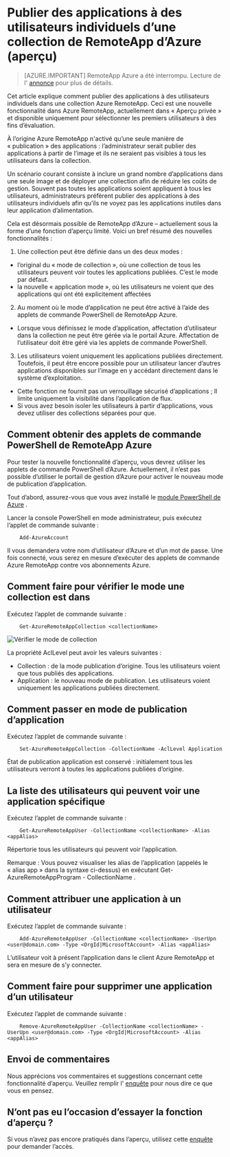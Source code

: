 <properties
   pageTitle="Publier des applications à des utilisateurs individuels d’une collection de RemoteApp d’Azure (aperçu) | Microsoft Azure"
   description="Découvrez comment publier des applications à des utilisateurs individuels, et non en fonction des groupes, dans Azure RemoteApp."
   services="remoteapp-preview"
   documentationCenter=""
   authors="piotrci"
   manager="mbaldwin"
   editor=""/>

<tags
   ms.service="remoteapp"
   ms.devlang="na"
   ms.topic="hero-article"
   ms.tgt_pltfrm="na"
   ms.workload="compute"
   ms.date="08/15/2016"
   ms.author="piotrci"/>

# <a name="publish-applications-to-individual-users-in-an-azure-remoteapp-collection-preview"></a>Publier des applications à des utilisateurs individuels d’une collection de RemoteApp d’Azure (aperçu)

> [AZURE.IMPORTANT]
> RemoteApp Azure a été interrompu. Lecture de l' [annonce](https://go.microsoft.com/fwlink/?linkid=821148) pour plus de détails.

Cet article explique comment publier des applications à des utilisateurs individuels dans une collection Azure RemoteApp. Ceci est une nouvelle fonctionnalité dans Azure RemoteApp, actuellement dans « Aperçu privée » et disponible uniquement pour sélectionner les premiers utilisateurs à des fins d’évaluation.

À l’origine Azure RemoteApp n'activé qu’une seule manière de « publication » des applications : l’administrateur serait publier des applications à partir de l’image et ils ne seraient pas visibles à tous les utilisateurs dans la collection.

Un scénario courant consiste à inclure un grand nombre d’applications dans une seule image et de déployer une collection afin de réduire les coûts de gestion. Souvent pas toutes les applications soient appliquent à tous les utilisateurs, administrateurs préfèrent publier des applications à des utilisateurs individuels afin qu’ils ne voyez pas les applications inutiles dans leur application d’alimentation.

Cela est désormais possible de RemoteApp d’Azure – actuellement sous la forme d’une fonction d’aperçu limité. Voici un bref résumé des nouvelles fonctionnalités :

1. Une collection peut être définie dans un des deux modes :
 
  - l’original du « mode de collection », où une collection de tous les utilisateurs peuvent voir toutes les applications publiées. C’est le mode par défaut.
  - la nouvelle « application mode », où les utilisateurs ne voient que des applications qui ont été explicitement affectées

2. Au moment où le mode d’application ne peut être activé à l’aide des applets de commande PowerShell de RemoteApp Azure.

  - Lorsque vous définissez le mode d’application, affectation d’utilisateur dans la collection ne peut être gérée via le portail Azure. Affectation de l’utilisateur doit être géré via les applets de commande PowerShell.

3. Les utilisateurs voient uniquement les applications publiées directement. Toutefois, il peut être encore possible pour un utilisateur lancer d’autres applications disponibles sur l’image en y accédant directement dans le système d’exploitation.
  - Cette fonction ne fournit pas un verrouillage sécurisé d’applications ; Il limite uniquement la visibilité dans l’application de flux.
  - Si vous avez besoin isoler les utilisateurs à partir d’applications, vous devez utiliser des collections séparées pour que.

## <a name="how-to-get-azure-remoteapp-powershell-cmdlets"></a>Comment obtenir des applets de commande PowerShell de RemoteApp Azure

Pour tester la nouvelle fonctionnalité d’aperçu, vous devrez utiliser les applets de commande PowerShell d’Azure. Actuellement, il n’est pas possible d’utiliser le portail de gestion d’Azure pour activer le nouveau mode de publication d’application.

Tout d’abord, assurez-vous que vous avez installé le [module PowerShell de Azure](../powershell-install-configure.md) .

Lancer la console PowerShell en mode administrateur, puis exécutez l’applet de commande suivante :

        Add-AzureAccount

Il vous demandera votre nom d’utilisateur d’Azure et d’un mot de passe. Une fois connecté, vous serez en mesure d’exécuter des applets de commande Azure RemoteApp contre vos abonnements Azure.

## <a name="how-to-check-which-mode-a-collection-is-in"></a>Comment faire pour vérifier le mode une collection est dans

Exécutez l’applet de commande suivante :

        Get-AzureRemoteAppCollection <collectionName>

![Vérifier le mode de collection](./media/remoteapp-perapp/araacllelvel.png)

La propriété AclLevel peut avoir les valeurs suivantes :

- Collection : de la mode publication d’origine. Tous les utilisateurs voient que tous publiés des applications.
- Application : le nouveau mode de publication. Les utilisateurs voient uniquement les applications publiées directement.

## <a name="how-to-switch-to-application-publishing-mode"></a>Comment passer en mode de publication d’application

Exécutez l’applet de commande suivante :

        Set-AzureRemoteAppCollection -CollectionName -AclLevel Application

État de publication application est conservé : initialement tous les utilisateurs verront à toutes les applications publiées d’origine.

## <a name="how-to-list-users-who-can-see-a-specific-application"></a>La liste des utilisateurs qui peuvent voir une application spécifique

Exécutez l’applet de commande suivante :

        Get-AzureRemoteAppUser -CollectionName <collectionName> -Alias <appAlias>

Répertorie tous les utilisateurs qui peuvent voir l’application.

Remarque : Vous pouvez visualiser les alias de l’application (appelés le « alias app » dans la syntaxe ci-dessus) en exécutant Get-AzureRemoteAppProgram - CollectionName <collectionName>.

## <a name="how-to-assign-an-application-to-a-user"></a>Comment attribuer une application à un utilisateur

Exécutez l’applet de commande suivante :

        Add-AzureRemoteAppUser -CollectionName <collectionName> -UserUpn <user@domain.com> -Type <OrgId|MicrosoftAccount> -Alias <appAlias>

L’utilisateur voit à présent l’application dans le client Azure RemoteApp et sera en mesure de s’y connecter.

## <a name="how-to-remove-an-application-from-a-user"></a>Comment faire pour supprimer une application d’un utilisateur

Exécutez l’applet de commande suivante :

        Remove-AzureRemoteAppUser -CollectionName <collectionName> -UserUpn <user@domain.com> -Type <OrgId|MicrosoftAccount> -Alias <appAlias>

## <a name="providing-feedback"></a>Envoi de commentaires
Nous apprécions vos commentaires et suggestions concernant cette fonctionnalité d’aperçu. Veuillez remplir l' [enquête](http://www.instant.ly/s/FDdrb) pour nous dire ce que vous en pensez.

## <a name="havent-had-a-chance-to-try-the-preview-feature"></a>N’ont pas eu l’occasion d’essayer la fonction d’aperçu ?
Si vous n’avez pas encore pratiqués dans l’aperçu, utilisez cette [enquête](http://www.instant.ly/s/AY83p) pour demander l’accès.
